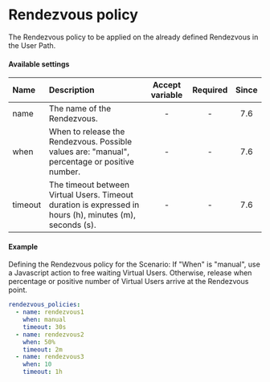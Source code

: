 # Rendezvous policy
The Rendezvous policy to be applied on the already defined Rendezvous in the User Path.

#### Available settings

| Name                                                   | Description                                   | Accept variable | Required | Since |
|:------------------------------------------------------ |:--------------------------------------------- |:---------------:|:--------:|:-----:|
| name                                                   | The name of the Rendezvous.            | -               | -        |  7.6  |
| when                                                   | When to release the Rendezvous. Possible values are: "manual", percentage or positive number.              | -               | -        |  7.6  |
| timeout                                                | The timeout between Virtual Users. Timeout duration is expressed in hours (h), minutes (m), seconds (s). | -               | -        |  7.6  |

#### Example

Defining the Rendezvous policy for the Scenario:
If "When" is "manual", use a Javascript action to free waiting Virtual Users. Otherwise, release when percentage or positive number of Virtual Users arrive at the Rendezvous point.
```yaml
rendezvous_policies:
  - name: rendezvous1
    when: manual
    timeout: 30s
  - name: rendezvous2
    when: 50%
    timeout: 2m
  - name: rendezvous3
    when: 10
    timeout: 1h
```
